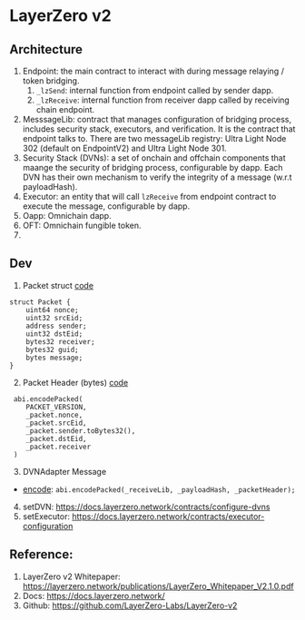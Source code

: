# LayerZero v2

## Architecture 
1. Endpoint: the main contract to interact with during message relaying / token bridging.
    1. `_lzSend`: internal function from endpoint called by sender dapp.
    2. `_lzReceive`: internal function from receiver dapp called by receiving chain endpoint.
2. MesssageLib: contract that manages configuration of bridging process, includes security stack, executors, and verification. It is the contract that endpoint talks to. There are two messageLib registry: Ultra Light Node 302 (default on EndpointV2) and Ultra Light Node 301.    
3. Security Stack (DVNs):  a set of onchain and offchain components that maange the security of bridging process, configurable by dapp. Each DVN has their own mechanism to verify the integrity of a message (w.r.t payloadHash).    
4.  Executor: an entity that will call `lzReceive` from endpoint contract to execute the message, configurable by dapp. 
5. Oapp: Omnichain dapp.    
6. OFT: Omnichain fungible token.    
6.

##  Dev
1. Packet struct [code](https://github.com/LayerZero-Labs/LayerZero-v2/blob/main/protocol/contracts/interfaces/ISendLib.sol#L8-L16)
```
struct Packet {
    uint64 nonce;
    uint32 srcEid;
    address sender;
    uint32 dstEid;
    bytes32 receiver;
    bytes32 guid;
    bytes message;
}
```
2. Packet Header (bytes) [code](https://github.com/LayerZero-Labs/LayerZero-v2/blob/main/protocol/contracts/messagelib/libs/PacketV1Codec.sol#L41)
```
 abi.encodePacked(
    PACKET_VERSION,
    _packet.nonce,
    _packet.srcEid,
    _packet.sender.toBytes32(),
    _packet.dstEid,
    _packet.receiver
 )
```
3. DVNAdapter Message 
- [encode](https://github.com/LayerZero-Labs/LayerZero-v2/blob/main/messagelib/contracts/uln/dvn/adapters/libs/DVNAdapterMessageCodec.sol#L24C15-L24C75):  `abi.encodePacked(_receiveLib, _payloadHash, _packetHeader);`    
4. setDVN: https://docs.layerzero.network/contracts/configure-dvns
5. setExecutor: https://docs.layerzero.network/contracts/executor-configuration    

## Reference:
1. LayerZero v2 Whitepaper: https://layerzero.network/publications/LayerZero_Whitepaper_V2.1.0.pdf
2. Docs: https://docs.layerzero.network/    
3. Github: https://github.com/LayerZero-Labs/LayerZero-v2    


